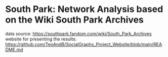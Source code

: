 # South Park: Network Analysis based on the Wiki South Park Archives
data source: https://southpark.fandom.com/wiki/South_Park_Archives
website for presenting the results: https://github.com/TeoAndB/SocialGraphs_Project_Website/blob/main/README.md
